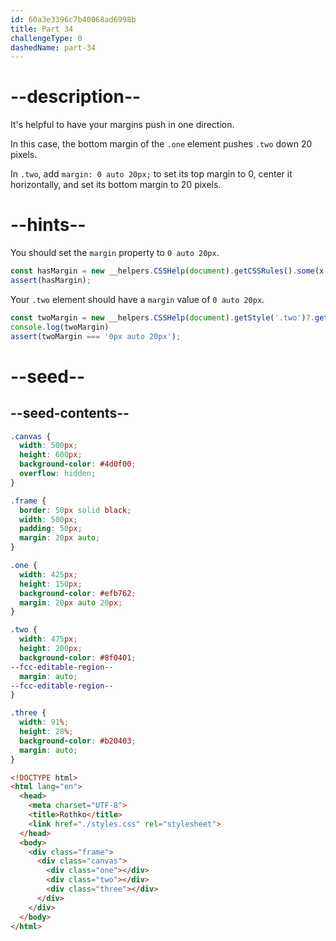 ```yaml
---
id: 60a3e3396c7b40068ad6998b
title: Part 34
challengeType: 0
dashedName: part-34
---
```


# --description--

It's helpful to have your margins push in one direction.

In this case, the bottom margin of the `.one` element pushes `.two` down 20 pixels.

In `.two`, add `margin: 0 auto 20px;` to set its top margin to 0, center it horizontally, and set its bottom margin to 20 pixels.

# --hints--

You should set the `margin` property to `0 auto 20px`.

```js
const hasMargin = new __helpers.CSSHelp(document).getCSSRules().some(x => x.style.margin === '0px auto 20px');
assert(hasMargin);
```

Your `.two` element should have a `margin` value of `0 auto 20px`.

```js
const twoMargin = new __helpers.CSSHelp(document).getStyle('.two')?.getPropertyValue('margin');
console.log(twoMargin)
assert(twoMargin === '0px auto 20px');
```

# --seed--

## --seed-contents--

```css
.canvas {
  width: 500px;
  height: 600px;
  background-color: #4d0f00;
  overflow: hidden;
}

.frame {
  border: 50px solid black;
  width: 500px;
  padding: 50px;
  margin: 20px auto;
}

.one {
  width: 425px;
  height: 150px;
  background-color: #efb762;
  margin: 20px auto 20px;
}

.two {
  width: 475px;
  height: 200px;
  background-color: #8f0401;
--fcc-editable-region--
  margin: auto;
--fcc-editable-region--
}

.three {
  width: 91%;
  height: 28%;
  background-color: #b20403;
  margin: auto;
}
```

```html
<!DOCTYPE html>
<html lang="en">
  <head>
    <meta charset="UTF-8">
    <title>Rothko</title>
    <link href="./styles.css" rel="stylesheet">
  </head>
  <body>
    <div class="frame">
      <div class="canvas">
        <div class="one"></div>
        <div class="two"></div>
        <div class="three"></div>
      </div>
    </div>
  </body>
</html>
```
